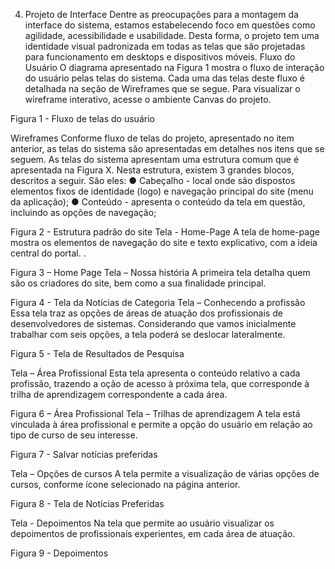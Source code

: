 4.	Projeto de Interface
Dentre as preocupações para a montagem da interface do sistema, estamos estabelecendo foco em questões como agilidade, acessibilidade e usabilidade. Desta forma, o projeto tem uma identidade visual padronizada em todas as telas que são projetadas para funcionamento em desktops e dispositivos móveis.
Fluxo do Usuário
O diagrama apresentado na Figura 1 mostra o fluxo de interação do usuário pelas telas do sistema. Cada uma das telas deste fluxo é detalhada na seção de Wireframes que se segue. Para visualizar o wireframe interativo, acesse o ambiente Canvas do projeto.

      


Figura 1 - Fluxo de telas do usuário

Wireframes
Conforme fluxo de telas do projeto, apresentado no item anterior, as telas do sistema são apresentadas em detalhes nos itens que se seguem. As telas do sistema apresentam uma estrutura comum que é apresentada na Figura X. Nesta estrutura, existem 3 grandes blocos, descritos a seguir. São eles:
●	Cabeçalho - local onde são dispostos elementos fixos de identidade (logo) e navegação principal do site (menu da aplicação);
●	Conteúdo - apresenta o conteúdo da tela em questão, incluindo as opções de navegação;
 
Figura 2 - Estrutura padrão do site
Tela - Home-Page
A tela de home-page mostra os elementos de navegação do site e texto explicativo, com a ideia central do portal.
. 
 
Figura 3 – Home Page
Tela – Nossa história 
A primeira tela detalha quem são os criadores do site, bem como a sua finalidade principal.

 

Figura 4 - Tela da Notícias de Categoria
Tela – Conhecendo a profissão
Essa tela traz as opções de áreas de atuação dos profissionais de desenvolvedores de sistemas. Considerando que vamos inicialmente trabalhar com seis opções, a tela poderá se deslocar lateralmente. 

 
Figura 5 - Tela de Resultados de Pesquisa

Tela – Área Profissional
Esta tela apresenta o conteúdo relativo a cada profissão, trazendo a oção de acesso à próxima tela, que corresponde à trilha de aprendizagem correspondente a cada área. 

 
Figura 6 – Área Profissional
Tela – Trilhas de aprendizagem
A tela está vinculada à área profissional e permite a opção do usuário em relação ao tipo de curso de seu interesse.

 
Figura 7 - Salvar notícias preferidas

Tela – Opções de cursos
A tela permite a visualização de várias opções de cursos, conforme ícone selecionado na página anterior. 
 

Figura 8 - Tela de Notícias Preferidas


Tela - Depoimentos
Na tela que permite ao usuário visualizar os depoimentos de profissionais experientes, em cada área de atuação.

 
Figura 9 - Depoimentos


 
